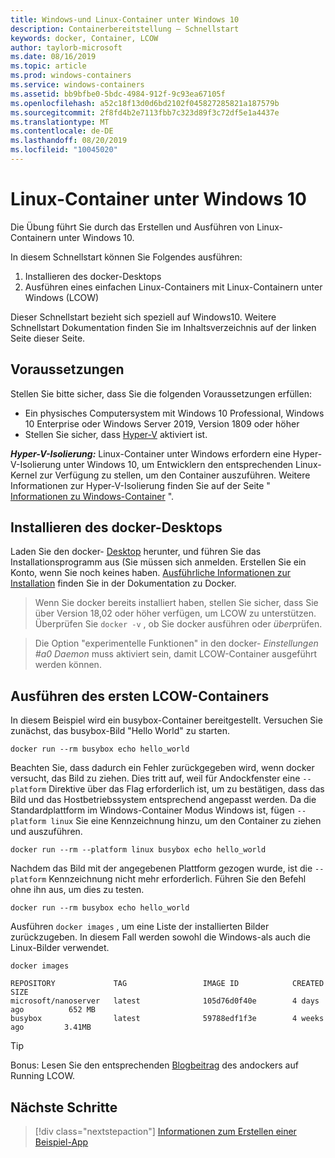 ```yaml
---
title: Windows-und Linux-Container unter Windows 10
description: Containerbereitstellung – Schnellstart
keywords: docker, Container, LCOW
author: taylorb-microsoft
ms.date: 08/16/2019
ms.topic: article
ms.prod: windows-containers
ms.service: windows-containers
ms.assetid: bb9bfbe0-5bdc-4984-912f-9c93ea67105f
ms.openlocfilehash: a52c18f13d0d6bd2102f045827285821a187579b
ms.sourcegitcommit: 2f8fd4b2e7113fbb7c323d89f3c72df5e1a4437e
ms.translationtype: MT
ms.contentlocale: de-DE
ms.lasthandoff: 08/20/2019
ms.locfileid: "10045020"
---
```

# <a name="linux-containers-on-windows-10"></a>Linux-Container unter Windows 10

Die Übung führt Sie durch das Erstellen und Ausführen von Linux-Containern unter Windows 10.

In diesem Schnellstart können Sie Folgendes ausführen:

1. Installieren des docker-Desktops
2. Ausführen eines einfachen Linux-Containers mit Linux-Containern unter Windows (LCOW)

Dieser Schnellstart bezieht sich speziell auf Windows10. Weitere Schnellstart Dokumentation finden Sie im Inhaltsverzeichnis auf der linken Seite dieser Seite.

## <a name="prerequisites"></a>Voraussetzungen

Stellen Sie bitte sicher, dass Sie die folgenden Voraussetzungen erfüllen:
- Ein physisches Computersystem mit Windows 10 Professional, Windows 10 Enterprise oder Windows Server 2019, Version 1809 oder höher
- Stellen Sie sicher, dass [Hyper-V](https://docs.microsoft.com/virtualization/hyper-v-on-windows/reference/hyper-v-requirements) aktiviert ist.

***Hyper-V-Isolierung:*** Linux-Container unter Windows erfordern eine Hyper-V-Isolierung unter Windows 10, um Entwicklern den entsprechenden Linux-Kernel zur Verfügung zu stellen, um den Container auszuführen. Weitere Informationen zur Hyper-V-Isolierung finden Sie auf der Seite " [Informationen zu Windows-Container](../about/index.md) ".

## <a name="install-docker-desktop"></a>Installieren des docker-Desktops

Laden Sie den docker- [Desktop](https://store.docker.com/editions/community/docker-ce-desktop-windows) herunter, und führen Sie das Installationsprogramm aus (Sie müssen sich anmelden. Erstellen Sie ein Konto, wenn Sie noch keines haben. [Ausführliche Informationen zur Installation](https://docs.docker.com/docker-for-windows/install) finden Sie in der Dokumentation zu Docker.

> Wenn Sie docker bereits installiert haben, stellen Sie sicher, dass Sie über Version 18,02 oder höher verfügen, um LCOW zu unterstützen. Überprüfen Sie `docker -v` , ob Sie docker ausführen oder *über*prüfen.

> Die Option "experimentelle Funktionen" in den docker- *Einstellungen #a0 Daemon* muss aktiviert sein, damit LCOW-Container ausgeführt werden können.

## <a name="run-your-first-lcow-container"></a>Ausführen des ersten LCOW-Containers

In diesem Beispiel wird ein busybox-Container bereitgestellt. Versuchen Sie zunächst, das busybox-Bild "Hello World" zu starten.

```console
docker run --rm busybox echo hello_world
```

Beachten Sie, dass dadurch ein Fehler zurückgegeben wird, wenn docker versucht, das Bild zu ziehen. Dies tritt auf, weil für Andockfenster eine `--platform` Direktive über das Flag erforderlich ist, um zu bestätigen, dass das Bild und das Hostbetriebssystem entsprechend angepasst werden. Da die Standardplattform im Windows-Container Modus Windows ist, fügen `--platform linux` Sie eine Kennzeichnung hinzu, um den Container zu ziehen und auszuführen.

```console
docker run --rm --platform linux busybox echo hello_world
```

Nachdem das Bild mit der angegebenen Plattform gezogen wurde, ist die `--platform` Kennzeichnung nicht mehr erforderlich. Führen Sie den Befehl ohne ihn aus, um dies zu testen.

```console
docker run --rm busybox echo hello_world
```

Ausführen `docker images` , um eine Liste der installierten Bilder zurückzugeben. In diesem Fall werden sowohl die Windows-als auch die Linux-Bilder verwendet.

```console
docker images

REPOSITORY             TAG                 IMAGE ID            CREATED             SIZE
microsoft/nanoserver   latest              105d76d0f40e        4 days ago          652 MB
busybox                latest              59788edf1f3e        4 weeks ago         3.41MB
```

> [!TIP]
> Bonus: Lesen Sie den entsprechenden [Blogbeitrag](https://blog.docker.com/2018/02/docker-for-windows-18-02-with-windows-10-fall-creators-update/) des andockers auf Running LCOW.

## <a name="next-steps"></a>Nächste Schritte

> [!div class="nextstepaction"]
> [Informationen zum Erstellen einer Beispiel-App](./building-sample-app.md)
